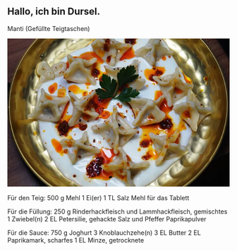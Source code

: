 Hallo, ich bin Dursel.
---
Manti (Gefüllte Teigtaschen)

![alt text](image.png)


Für den Teig:
500 g	Mehl
1	Ei(er)
1 TL	Salz
Mehl für das Tablett

Für die Füllung:
250 g	Rinderhackfleisch und Lammhackfleisch, gemischtes
1	Zwiebel(n)
2 EL	Petersilie, gehackte
Salz und Pfeffer
Paprikapulver

Für die Sauce:
750 g	Joghurt
3	Knoblauchzehe(n)
3 EL	Butter
2 EL	Paprikamark, scharfes
1 EL	Minze, getrocknete